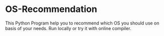 # OS-Recommendation
This Python Program help you to recommend which OS you should use on basis of your needs.
Run locally or try it with online compiler. 
